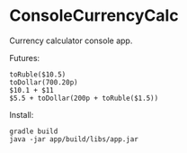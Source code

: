 # ConsoleCurrencyCalc
Currency calculator console app.

Futures:
```
toRuble($10.5)
toDollar(700.20p)
$10.1 + $11
$5.5 + toDollar(200p + toRuble($1.5))
```

Install:

```shell
gradle build
java -jar app/build/libs/app.jar 
```